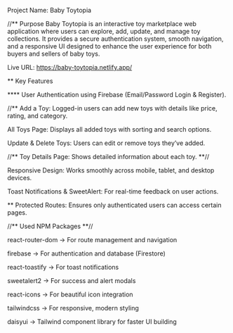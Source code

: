 
 Project Name: Baby Toytopia

//** Purpose
Baby Toytopia is an interactive toy marketplace web application where users can explore, add, update, and manage toy collections. It provides a secure authentication system, smooth navigation, and a responsive UI designed to enhance the user experience for both buyers and sellers of baby toys.

 Live URL: https://baby-toytopia.netlify.app/

** Key Features

**** User Authentication using Firebase (Email/Password Login & Register).

//** Add a Toy: Logged-in users can add new toys with details like price, rating, and category.

 All Toys Page: Displays all added toys with sorting and search options.

 Update & Delete Toys: Users can edit or remove toys they’ve added.

//**  Toy Details Page: Shows detailed information about each toy. **//

 Responsive Design: Works smoothly across mobile, tablet, and desktop devices.

 Toast Notifications & SweetAlert: For real-time feedback on user actions.

** Protected Routes: Ensures only authenticated users can access certain pages.

//** Used NPM Packages  **//

react-router-dom -> For route management and navigation

firebase -> For authentication and database (Firestore)

react-toastify -> For toast notifications

sweetalert2 -> For success and alert modals

react-icons -> For beautiful icon integration

tailwindcss -> For responsive, modern styling

daisyui -> Tailwind component library for faster UI building